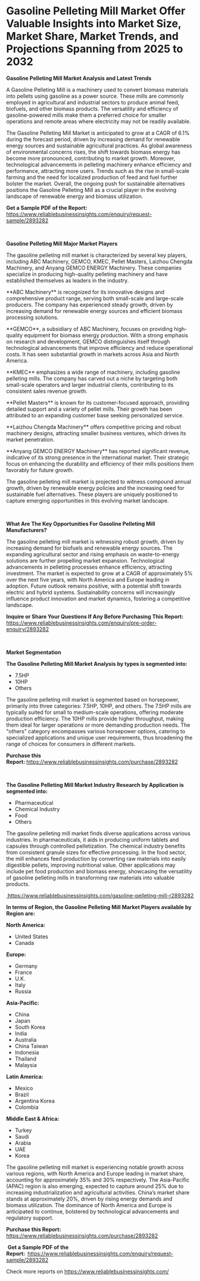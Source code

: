 <p><h1>Gasoline Pelleting Mill Market Offer Valuable Insights into Market Size, Market Share, Market Trends, and Projections Spanning from 2025 to 2032</h1></p><p><strong>Gasoline Pelleting Mill Market Analysis and Latest Trends</strong></p>
<p><p>A Gasoline Pelleting Mill is a machinery used to convert biomass materials into pellets using gasoline as a power source. These mills are commonly employed in agricultural and industrial sectors to produce animal feed, biofuels, and other biomass products. The versatility and efficiency of gasoline-powered mills make them a preferred choice for smaller operations and remote areas where electricity may not be readily available.</p><p>The Gasoline Pelleting Mill Market is anticipated to grow at a CAGR of 6.1% during the forecast period, driven by increasing demand for renewable energy sources and sustainable agricultural practices. As global awareness of environmental concerns rises, the shift towards biomass energy has become more pronounced, contributing to market growth. Moreover, technological advancements in pelleting machinery enhance efficiency and performance, attracting more users. Trends such as the rise in small-scale farming and the need for localized production of feed and fuel further bolster the market. Overall, the ongoing push for sustainable alternatives positions the Gasoline Pelleting Mill as a crucial player in the evolving landscape of renewable energy and biomass utilization.</p></p>
<p><strong>Get a Sample PDF of the Report:&nbsp;</strong> <a href="https://www.reliablebusinessinsights.com/enquiry/request-sample/2893282?utm_campaign=2099&utm_medium=2&utm_source=Github&utm_content=ia&utm_term=15032025&utm_id=gasoline-pelleting-mill">https://www.reliablebusinessinsights.com/enquiry/request-sample/2893282</a></p>
<p>&nbsp;</p>
<p><strong>Gasoline Pelleting Mill Major Market Players</strong></p>
<p><p>The gasoline pelleting mill market is characterized by several key players, including ABC Machinery, GEMCO, KMEC, Pellet Masters, Laizhou Chengda Machinery, and Anyang GEMCO ENERGY Machinery. These companies specialize in producing high-quality pelleting machinery and have established themselves as leaders in the industry.</p><p>**ABC Machinery** is recognized for its innovative designs and comprehensive product range, serving both small-scale and large-scale producers. The company has experienced steady growth, driven by increasing demand for renewable energy sources and efficient biomass processing solutions. </p><p>**GEMCO**, a subsidiary of ABC Machinery, focuses on providing high-quality equipment for biomass energy production. With a strong emphasis on research and development, GEMCO distinguishes itself through technological advancements that improve efficiency and reduce operational costs. It has seen substantial growth in markets across Asia and North America.</p><p>**KMEC** emphasizes a wide range of machinery, including gasoline pelleting mills. The company has carved out a niche by targeting both small-scale operators and larger industrial clients, contributing to its consistent sales revenue growth. </p><p>**Pellet Masters** is known for its customer-focused approach, providing detailed support and a variety of pellet mills. Their growth has been attributed to an expanding customer base seeking personalized service.</p><p>**Laizhou Chengda Machinery** offers competitive pricing and robust machinery designs, attracting smaller business ventures, which drives its market penetration.</p><p>**Anyang GEMCO ENERGY Machinery** has reported significant revenue, indicative of its strong presence in the international market. Their strategic focus on enhancing the durability and efficiency of their mills positions them favorably for future growth.</p><p>The gasoline pelleting mill market is projected to witness compound annual growth, driven by renewable energy policies and the increasing need for sustainable fuel alternatives. These players are uniquely positioned to capture emerging opportunities in this evolving market landscape.</p></p>
<p>&nbsp;</p>
<p><strong>What Are The Key Opportunities For Gasoline Pelleting Mill Manufacturers?</strong></p>
<p><p>The gasoline pelleting mill market is witnessing robust growth, driven by increasing demand for biofuels and renewable energy sources. The expanding agricultural sector and rising emphasis on waste-to-energy solutions are further propelling market expansion. Technological advancements in pelleting processes enhance efficiency, attracting investment. The market is expected to grow at a CAGR of approximately 5% over the next five years, with North America and Europe leading in adoption. Future outlook remains positive, with a potential shift towards electric and hybrid systems. Sustainability concerns will increasingly influence product innovation and market dynamics, fostering a competitive landscape.</p></p>
<p><strong>Inquire or Share Your Questions If Any Before Purchasing This Report:</strong> <a href="https://www.reliablebusinessinsights.com/enquiry/pre-order-enquiry/2893282?utm_campaign=2099&utm_medium=2&utm_source=Github&utm_content=ia&utm_term=15032025&utm_id=gasoline-pelleting-mill">https://www.reliablebusinessinsights.com/enquiry/pre-order-enquiry/2893282</a></p>
<p>&nbsp;</p>
<p><strong>Market Segmentation</strong></p>
<p><strong>The Gasoline Pelleting Mill Market Analysis by types is segmented into:</strong></p>
<p><ul><li>7.5HP</li><li>10HP</li><li>Others</li></ul></p>
<p><p>The gasoline pelleting mill market is segmented based on horsepower, primarily into three categories: 7.5HP, 10HP, and others. The 7.5HP mills are typically suited for small to medium-scale operations, offering moderate production efficiency. The 10HP mills provide higher throughput, making them ideal for larger operations or more demanding production needs. The "others" category encompasses various horsepower options, catering to specialized applications and unique user requirements, thus broadening the range of choices for consumers in different markets.</p></p>
<p><strong>Purchase this Report:&nbsp;</strong><a href="https://www.reliablebusinessinsights.com/purchase/2893282?utm_campaign=2099&utm_medium=2&utm_source=Github&utm_content=ia&utm_term=15032025&utm_id=gasoline-pelleting-mill">https://www.reliablebusinessinsights.com/purchase/2893282</a></p>
<p>&nbsp;</p>
<p><strong>The Gasoline Pelleting Mill Market Industry Research by Application is segmented into:</strong></p>
<p><ul><li>Pharmaceutical</li><li>Chemical Industry</li><li>Food</li><li>Others</li></ul></p>
<p><p>The gasoline pelleting mill market finds diverse applications across various industries. In pharmaceuticals, it aids in producing uniform tablets and capsules through controlled pelletization. The chemical industry benefits from consistent granule sizes for effective processing. In the food sector, the mill enhances feed production by converting raw materials into easily digestible pellets, improving nutritional value. Other applications may include pet food production and biomass energy, showcasing the versatility of gasoline pelleting mills in transforming raw materials into valuable products.</p></p>
<p><a href="https://www.reliablebusinessinsights.com/gasoline-pelleting-mill-r2893282?utm_campaign=2099&utm_medium=2&utm_source=Github&utm_content=ia&utm_term=15032025&utm_id=gasoline-pelleting-mill">&nbsp;https://www.reliablebusinessinsights.com/gasoline-pelleting-mill-r2893282</a></p>
<p><strong>In terms of Region, the Gasoline Pelleting Mill Market Players available by Region are:</strong></p>
<p>
    <p> <strong> North America: </strong>
        <ul>
            <li>United States</li>
            <li>Canada</li>
        </ul>
        </p> 
    <p> <strong> Europe: </strong>
        <ul>
            <li>Germany</li>
            <li>France</li>
            <li>U.K.</li>
            <li>Italy</li>
            <li>Russia</li>
        </ul>
        </p> 
    <p> <strong> Asia-Pacific: </strong>
        <ul>
            <li>China</li>
            <li>Japan</li>
            <li>South Korea</li>
            <li>India</li>
            <li>Australia</li>
            <li>China Taiwan</li>
            <li>Indonesia</li>
            <li>Thailand</li>
            <li>Malaysia</li>
        </ul>
        </p> 
    <p> <strong> Latin America: </strong>
        <ul>
            <li>Mexico</li>
            <li>Brazil</li>
            <li>Argentina Korea</li>
            <li>Colombia</li>
        </ul>
        </p> 
    <p> <strong> Middle East & Africa: </strong>
        <ul>
            <li>Turkey</li>
            <li>Saudi</li>
            <li>Arabia</li>
            <li>UAE</li>
            <li>Korea</li>
        </ul>
    </p>
    </p>
<p><p>The gasoline pelleting mill market is experiencing notable growth across various regions, with North America and Europe leading in market share, accounting for approximately 35% and 30% respectively. The Asia-Pacific (APAC) region is also emerging, expected to capture around 25% due to increasing industrialization and agricultural activities. China’s market share stands at approximately 20%, driven by rising energy demands and biomass utilization. The dominance of North America and Europe is anticipated to continue, bolstered by technological advancements and regulatory support.</p></p>
<p><strong>Purchase this Report: </strong><a href="https://www.reliablebusinessinsights.com/purchase/2893282?utm_campaign=2099&utm_medium=2&utm_source=Github&utm_content=ia&utm_term=15032025&utm_id=gasoline-pelleting-mill">https://www.reliablebusinessinsights.com/purchase/2893282</a></p>
<p>&nbsp;<strong>Get a Sample PDF of the Report:&nbsp;&nbsp;</strong><a href="https://www.reliablebusinessinsights.com/enquiry/request-sample/2893282?utm_campaign=2099&utm_medium=2&utm_source=Github&utm_content=ia&utm_term=15032025&utm_id=gasoline-pelleting-mill">https://www.reliablebusinessinsights.com/enquiry/request-sample/2893282</a></p>
<p><strong></strong></p>
<p>Check more reports on <a href="https://www.reliablebusinessinsights.com/?utm_campaign=2099&utm_medium=2&utm_source=Github&utm_content=ia&utm_term=15032025&utm_id=gasoline-pelleting-mill">https://www.reliablebusinessinsights.com/</a></p>